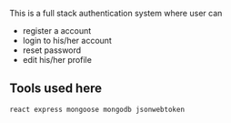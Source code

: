 This is a full stack authentication system where user can 
- register a account
- login to his/her account
- reset password
- edit his/her profile

## Tools used here
`react express mongoose mongodb jsonwebtoken`
